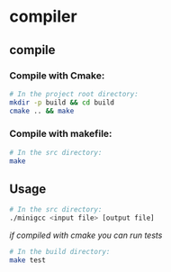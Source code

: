 # compiler
## compile

### Compile with Cmake:

```bash
# In the project root directory:
mkdir -p build && cd build
cmake .. && make
```

### Compile with makefile: 
```bash
# In the src directory:
make
```

## Usage


```bash
# In the src directory:
./minigcc <input file> [output file]
```

_if compiled with cmake you can run tests_
```bash
# In the build directory:
make test
```